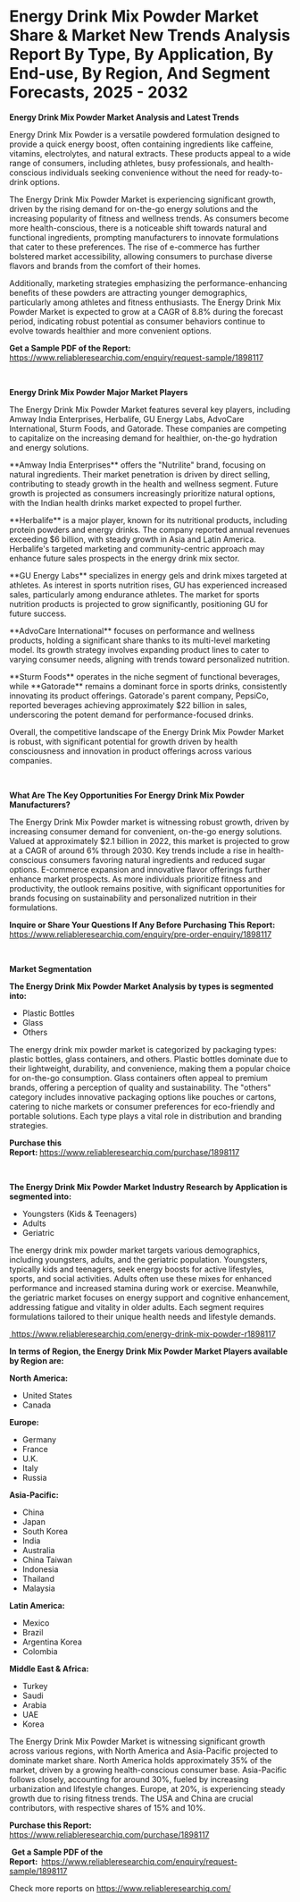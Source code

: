 <p><h1>Energy Drink Mix Powder Market Share & Market New Trends Analysis Report By Type, By Application, By End-use, By Region, And Segment Forecasts, 2025 - 2032</h1></p><p><strong>Energy Drink Mix Powder Market Analysis and Latest Trends</strong></p>
<p><p>Energy Drink Mix Powder is a versatile powdered formulation designed to provide a quick energy boost, often containing ingredients like caffeine, vitamins, electrolytes, and natural extracts. These products appeal to a wide range of consumers, including athletes, busy professionals, and health-conscious individuals seeking convenience without the need for ready-to-drink options. </p><p>The Energy Drink Mix Powder Market is experiencing significant growth, driven by the rising demand for on-the-go energy solutions and the increasing popularity of fitness and wellness trends. As consumers become more health-conscious, there is a noticeable shift towards natural and functional ingredients, prompting manufacturers to innovate formulations that cater to these preferences. The rise of e-commerce has further bolstered market accessibility, allowing consumers to purchase diverse flavors and brands from the comfort of their homes.</p><p>Additionally, marketing strategies emphasizing the performance-enhancing benefits of these powders are attracting younger demographics, particularly among athletes and fitness enthusiasts. The Energy Drink Mix Powder Market is expected to grow at a CAGR of 8.8% during the forecast period, indicating robust potential as consumer behaviors continue to evolve towards healthier and more convenient options.</p></p>
<p><strong>Get a Sample PDF of the Report:&nbsp;</strong> <a href="https://www.reliableresearchiq.com/enquiry/request-sample/1898117?utm_campaign=2442&utm_medium=2&utm_source=Github&utm_content=ia&utm_term=14022025&utm_id=energy-drink-mix-powder">https://www.reliableresearchiq.com/enquiry/request-sample/1898117</a></p>
<p>&nbsp;</p>
<p><strong>Energy Drink Mix Powder Major Market Players</strong></p>
<p><p>The Energy Drink Mix Powder Market features several key players, including Amway India Enterprises, Herbalife, GU Energy Labs, AdvoCare International, Sturm Foods, and Gatorade. These companies are competing to capitalize on the increasing demand for healthier, on-the-go hydration and energy solutions.</p><p>**Amway India Enterprises** offers the "Nutrilite" brand, focusing on natural ingredients. Their market penetration is driven by direct selling, contributing to steady growth in the health and wellness segment. Future growth is projected as consumers increasingly prioritize natural options, with the Indian health drinks market expected to propel further.</p><p>**Herbalife** is a major player, known for its nutritional products, including protein powders and energy drinks. The company reported annual revenues exceeding $6 billion, with steady growth in Asia and Latin America. Herbalife's targeted marketing and community-centric approach may enhance future sales prospects in the energy drink mix sector.</p><p>**GU Energy Labs** specializes in energy gels and drink mixes targeted at athletes. As interest in sports nutrition rises, GU has experienced increased sales, particularly among endurance athletes. The market for sports nutrition products is projected to grow significantly, positioning GU for future success.</p><p>**AdvoCare International** focuses on performance and wellness products, holding a significant share thanks to its multi-level marketing model. Its growth strategy involves expanding product lines to cater to varying consumer needs, aligning with trends toward personalized nutrition.</p><p>**Sturm Foods** operates in the niche segment of functional beverages, while **Gatorade** remains a dominant force in sports drinks, consistently innovating its product offerings. Gatorade's parent company, PepsiCo, reported beverages achieving approximately $22 billion in sales, underscoring the potent demand for performance-focused drinks.</p><p>Overall, the competitive landscape of the Energy Drink Mix Powder Market is robust, with significant potential for growth driven by health consciousness and innovation in product offerings across various companies.</p></p>
<p>&nbsp;</p>
<p><strong>What Are The Key Opportunities For Energy Drink Mix Powder Manufacturers?</strong></p>
<p><p>The Energy Drink Mix Powder market is witnessing robust growth, driven by increasing consumer demand for convenient, on-the-go energy solutions. Valued at approximately $2.1 billion in 2022, this market is projected to grow at a CAGR of around 6% through 2030. Key trends include a rise in health-conscious consumers favoring natural ingredients and reduced sugar options. E-commerce expansion and innovative flavor offerings further enhance market prospects. As more individuals prioritize fitness and productivity, the outlook remains positive, with significant opportunities for brands focusing on sustainability and personalized nutrition in their formulations.</p></p>
<p><strong>Inquire or Share Your Questions If Any Before Purchasing This Report:</strong> <a href="https://www.reliableresearchiq.com/enquiry/pre-order-enquiry/1898117?utm_campaign=2442&utm_medium=2&utm_source=Github&utm_content=ia&utm_term=14022025&utm_id=energy-drink-mix-powder">https://www.reliableresearchiq.com/enquiry/pre-order-enquiry/1898117</a></p>
<p>&nbsp;</p>
<p><strong>Market Segmentation</strong></p>
<p><strong>The Energy Drink Mix Powder Market Analysis by types is segmented into:</strong></p>
<p><ul><li>Plastic Bottles</li><li>Glass</li><li>Others</li></ul></p>
<p><p>The energy drink mix powder market is categorized by packaging types: plastic bottles, glass containers, and others. Plastic bottles dominate due to their lightweight, durability, and convenience, making them a popular choice for on-the-go consumption. Glass containers often appeal to premium brands, offering a perception of quality and sustainability. The "others" category includes innovative packaging options like pouches or cartons, catering to niche markets or consumer preferences for eco-friendly and portable solutions. Each type plays a vital role in distribution and branding strategies.</p></p>
<p><strong>Purchase this Report:&nbsp;</strong><a href="https://www.reliableresearchiq.com/purchase/1898117?utm_campaign=2442&utm_medium=2&utm_source=Github&utm_content=ia&utm_term=14022025&utm_id=energy-drink-mix-powder">https://www.reliableresearchiq.com/purchase/1898117</a></p>
<p>&nbsp;</p>
<p><strong>The Energy Drink Mix Powder Market Industry Research by Application is segmented into:</strong></p>
<p><ul><li>Youngsters (Kids & Teenagers)</li><li>Adults</li><li>Geriatric</li></ul></p>
<p><p>The energy drink mix powder market targets various demographics, including youngsters, adults, and the geriatric population. Youngsters, typically kids and teenagers, seek energy boosts for active lifestyles, sports, and social activities. Adults often use these mixes for enhanced performance and increased stamina during work or exercise. Meanwhile, the geriatric market focuses on energy support and cognitive enhancement, addressing fatigue and vitality in older adults. Each segment requires formulations tailored to their unique health needs and lifestyle demands.</p></p>
<p><a href="https://www.reliableresearchiq.com/energy-drink-mix-powder-r1898117?utm_campaign=2442&utm_medium=2&utm_source=Github&utm_content=ia&utm_term=14022025&utm_id=energy-drink-mix-powder">&nbsp;https://www.reliableresearchiq.com/energy-drink-mix-powder-r1898117</a></p>
<p><strong>In terms of Region, the Energy Drink Mix Powder Market Players available by Region are:</strong></p>
<p>
    <p> <strong> North America: </strong>
        <ul>
            <li>United States</li>
            <li>Canada</li>
        </ul>
        </p> 
    <p> <strong> Europe: </strong>
        <ul>
            <li>Germany</li>
            <li>France</li>
            <li>U.K.</li>
            <li>Italy</li>
            <li>Russia</li>
        </ul>
        </p> 
    <p> <strong> Asia-Pacific: </strong>
        <ul>
            <li>China</li>
            <li>Japan</li>
            <li>South Korea</li>
            <li>India</li>
            <li>Australia</li>
            <li>China Taiwan</li>
            <li>Indonesia</li>
            <li>Thailand</li>
            <li>Malaysia</li>
        </ul>
        </p> 
    <p> <strong> Latin America: </strong>
        <ul>
            <li>Mexico</li>
            <li>Brazil</li>
            <li>Argentina Korea</li>
            <li>Colombia</li>
        </ul>
        </p> 
    <p> <strong> Middle East & Africa: </strong>
        <ul>
            <li>Turkey</li>
            <li>Saudi</li>
            <li>Arabia</li>
            <li>UAE</li>
            <li>Korea</li>
        </ul>
    </p>
    </p>
<p><p>The Energy Drink Mix Powder Market is witnessing significant growth across various regions, with North America and Asia-Pacific projected to dominate market share. North America holds approximately 35% of the market, driven by a growing health-conscious consumer base. Asia-Pacific follows closely, accounting for around 30%, fueled by increasing urbanization and lifestyle changes. Europe, at 20%, is experiencing steady growth due to rising fitness trends. The USA and China are crucial contributors, with respective shares of 15% and 10%.</p></p>
<p><strong>Purchase this Report: </strong><a href="https://www.reliableresearchiq.com/purchase/1898117?utm_campaign=2442&utm_medium=2&utm_source=Github&utm_content=ia&utm_term=14022025&utm_id=energy-drink-mix-powder">https://www.reliableresearchiq.com/purchase/1898117</a></p>
<p>&nbsp;<strong>Get a Sample PDF of the Report:&nbsp;&nbsp;</strong><a href="https://www.reliableresearchiq.com/enquiry/request-sample/1898117?utm_campaign=2442&utm_medium=2&utm_source=Github&utm_content=ia&utm_term=14022025&utm_id=energy-drink-mix-powder">https://www.reliableresearchiq.com/enquiry/request-sample/1898117</a></p>
<p><strong></strong></p>
<p>Check more reports on <a href="https://www.reliableresearchiq.com/?utm_campaign=2442&utm_medium=2&utm_source=Github&utm_content=ia&utm_term=14022025&utm_id=energy-drink-mix-powder">https://www.reliableresearchiq.com/</a></p>
